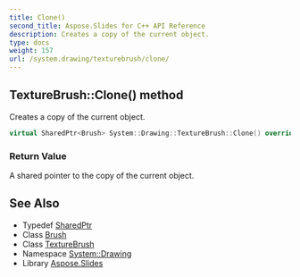 ```yaml
---
title: Clone()
second_title: Aspose.Slides for C++ API Reference
description: Creates a copy of the current object.
type: docs
weight: 157
url: /system.drawing/texturebrush/clone/
---
```

## TextureBrush::Clone() method


Creates a copy of the current object.

```cpp
virtual SharedPtr<Brush> System::Drawing::TextureBrush::Clone() override
```


### Return Value

A shared pointer to the copy of the current object.

## See Also

* Typedef [SharedPtr](../../../system/sharedptr/)
* Class [Brush](../../brush/)
* Class [TextureBrush](../)
* Namespace [System::Drawing](../../)
* Library [Aspose.Slides](../../../)